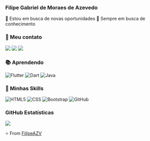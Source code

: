 <h3> Filipe Gabriel de Moraes de Azevedo </h3>


🔭 Estou em busca de novas oportunidades
🌱 Sempre em busca de conhecimento


<h3> 📱 Meu contato </h3>

<p align="left">
  <a href="#" alt="WhatsApp">
  <img src="https://img.shields.io/badge/WhatsApp-25D366?style=for-the-badge&logo=whatsapp&logoColor=white&link=https://wa.me/5551991222533"/></a>
  
  <a href="#" alt="Gmail">
  <img src="https://img.shields.io/badge/Gmail-D14836?style=for-the-badge&logo=gmail&logoColor=white&link=filipeazevedomoraes@gmail.com" /></a>

  <a href="#" alt="Linkedin">
  <img src="https://img.shields.io/badge/LinkedIn-0077B5?style=for-the-badge&logo=linkedin&logoColor=white&link=https://www.linkedin.com/in/filipeazevedoo/" /></a>
</p>  

<h3> 📚 Aprendendo </h3>

![Flutter](https://img.shields.io/badge/Flutter-02569B?style=for-the-badge&logo=flutter&logoColor=white)
![Dart](https://img.shields.io/badge/Dart-0175C2?style=for-the-badge&logo=dart&logoColor=white)
![Java](https://img.shields.io/badge/Java-ED8B00?style=for-the-badge&logo=java&logoColor=white)

<h3> 🚀 Minhas Skills </h3>

  ![HTML5](https://img.shields.io/badge/HTML5-E34F26?style=for-the-badge&logo=html5&logoColor=white)
  ![CSS](https://img.shields.io/badge/CSS3-1572B6?style=for-the-badge&logo=css3&logoColor=white)
  ![Bootstrap](https://img.shields.io/badge/Bootstrap-563D7C?style=for-the-badge&logo=bootstrap&logoColor=white)
  ![GitHub](https://img.shields.io/badge/GitHub-100000?style=for-the-badge&logo=github&logoColor=white)
  
  
<h3> GitHub Estatísticas </h3>

<a href="https://github.com/Gurupreet">
  <img align="center" src="https://github-readme-stats.vercel.app/api/top-langs/?username=vanessaswerts&theme=dracula&hide_langs_below=1" />
</a>

⭐️ From [FilipeAZV](https://github.com/FilipeAZV)

